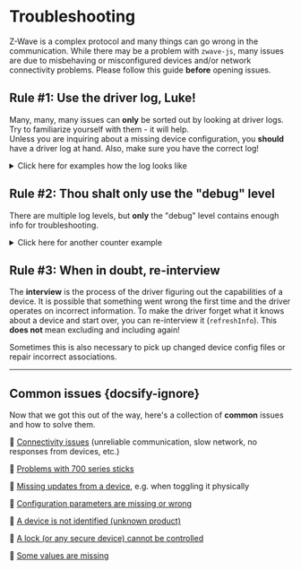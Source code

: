 # Troubleshooting

Z-Wave is a complex protocol and many things can go wrong in the communication. While there may be a problem with `zwave-js`, many issues are due to misbehaving or misconfigured devices and/or network connectivity problems. Please follow this guide **before** opening issues.

## Rule #1: Use the driver log, Luke!

Many, many, many issues can **only** be sorted out by looking at driver logs. Try to familiarize yourself with them - it will help.  
Unless you are inquiring about a missing device configuration, you **should** have a driver log at hand. Also, make sure you have the correct log!

<details>
<summary>Click here for examples how the log looks like</summary>

Here's an example how this **DOES** look like (correct log, correct loglevel):

```log
2021-10-15T16:16:56.984Z DRIVER   starting driver...
2021-10-15T16:16:56.997Z DRIVER   opening serial port COM5
2021-10-15T16:16:57.128Z DRIVER   serial port opened
2021-10-15T16:16:57.129Z SERIAL » [NAK]                                                                   (0x15)
[...]
2021-10-15T16:16:59.887Z DRIVER » [Node 012] [REQ] [SendDataBridge]
                                  │ source node id:   1
                                  │ transmit options: 0x25
                                  │ route:            0, 0, 0, 0
                                  │ callback id:      1
                                  └─[NoOperationCC]
2021-10-15T16:16:59.888Z CNTRLR   [Node 029] The node is asleep.
```

Here's how it **DOES NOT** look like. This is an **application log** from `zwavejs2mqtt`:

```log
2021-08-04 15:56:59.250 INFO MQTT: MQTT is disabled
2021-08-04 15:56:59.503 INFO ZWAVE: Connecting to /dev/ttyACM0
2021-08-04 15:57:09.381 INFO ZWAVE: Zwave driver is ready
2021-08-04 15:57:09.387 INFO ZWAVE: Controller status: Driver ready
```

</details>

## Rule #2: Thou shalt only use the "debug" level

There are multiple log levels, but **only** the "debug" level contains enough info for troubleshooting.

<details>
<summary>Click here for another counter example</summary>

This is a driver log, but on the **wrong loglevel** (`info`):

```log
2021-10-15T17:25:06.701Z CNTRLR   [Node 001] The node is alive.
2021-10-15T17:25:06.701Z CNTRLR   [Node 001] The node is ready to be used
2021-10-15T17:25:06.702Z CNTRLR » [Node 012] pinging the node...
2021-10-15T17:25:06.727Z CNTRLR   [Node 029] The node is asleep.
2021-10-15T17:25:06.729Z CNTRLR   [Node 029] The node is ready to be used
2021-10-15T17:25:06.730Z CNTRLR   [Node 030] The node is asleep.
2021-10-15T17:25:06.731Z CNTRLR   [Node 030] Beginning interview - last completed stage: ProtocolInfo
2021-10-15T17:25:06.732Z CNTRLR » [Node 030] querying node info...
2021-10-15T17:25:06.757Z CNTRLR   [Node 012] The node is alive.
2021-10-15T17:25:06.758Z CNTRLR   [Node 012] The node is ready to be used
2021-10-15T17:25:06.758Z CNTRLR « [Node 012] ping successful
2021-10-15T17:25:12.800Z CNTRLR « [Node 029] received wakeup notification
2021-10-15T17:25:12.804Z CNTRLR   [Node 029] The node is now awake.
2021-10-15T17:25:13.807Z CNTRLR » [Node 029] Sending node back to sleep...
2021-10-15T17:25:13.833Z CNTRLR   [Node 029] The node is now asleep.
```

</details>

## Rule #3: When in doubt, re-interview

The **interview** is the process of the driver figuring out the capabilities of a device. It is possible that something went wrong the first time and the driver operates on incorrect information. To make the driver forget what it knows about a device and start over, you can re-interview it (`refreshInfo`). This **does not** mean excluding and including again!

Sometimes this is also necessary to pick up changed device config files or repair incorrect associations.

---

## Common issues {docsify-ignore}

Now that we got this out of the way, here's a collection of **common** issues and how to solve them.

🐛 [Connectivity issues](troubleshooting/connectivity-issues.md) (unreliable communication, slow network, no responses from devices, etc.)

🐛 [Problems with 700 series sticks](troubleshooting/otw-upgrade.md)

🐛 [Missing updates from a device](troubleshooting/no-updates.md), e.g. when toggling it physically

🐛 [Configuration parameters are missing or wrong](troubleshooting/missing-config-params.md)

🐛 [A device is not identified (unknown product)](troubleshooting/unidentified-device.md)

🐛 [A lock (or any secure device) cannot be controlled](troubleshooting/lock-uncontrollable.md)

🐛 [Some values are missing](troubleshooting/missing-values.md)
